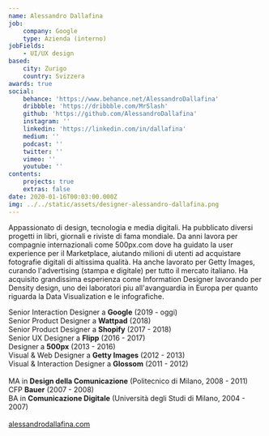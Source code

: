 ```yaml
---
name: Alessandro Dallafina
job:
    company: Google
    type: Azienda (interno)
jobFields:
    - UI/UX design
based:
    city: Zurigo
    country: Svizzera
awards: true
social:
    behance: 'https://www.behance.net/AlessandroDallafina'
    dribbble: 'https://dribbble.com/MrSlash'
    github: 'https://github.com/AlessandroDallafina'
    instagram: ''
    linkedin: 'https://linkedin.com/in/dallafina'
    medium: ''
    podcast: ''
    twitter: ''
    vimeo: ''
    youtube: ''
contents:
    projects: true
    extras: false
date: 2020-01-16T00:03:00.000Z
img: ../../static/assets/designer-alessandro-dallafina.png
---
```


Appassionato di design, tecnologia e media digitali. Ha pubblicato diversi progetti in libri, giornali e riviste di fama mondiale. Da anni lavora per compagnie internazionali come 500px.com dove ha guidato la user experience per il Marketplace, aiutando milioni di utenti ad acquistare fotografie digitali di altissima qualità. Ha anche lavorato per Getty Images, curando l'advertising (stampa e digitale) per tutto il mercato italiano. Ha acquisito grandissima esperienza come Information Designer lavorando per Density design, uno dei laboratori piu all'avanguardia in Europa per quanto riguarda la Data Visualization e le infografiche.

Senior Interaction Designer a **Google** (2019 - oggi)  
Senior Product Designer a **Wattpad** (2018)  
Senior Product Designer a **Shopify** (2017 - 2018)  
Senior UX Designer a **Flipp** (2016 - 2017)  
Designer a **500px** (2013 - 2016)  
Visual & Web Designer a **Getty Images** (2012 - 2013)  
Visual & Interaction Designer a **Glossom** (2011 - 2012)<br><br>
MA in **Design della Comunicazione** (Politecnico di Milano, 2008 - 2011)  
CFP **Bauer** (2007 - 2008)  
BA in **Comunicazione Digitale** (Università degli Studi di Milano, 2004 - 2007)<br><br>
[alessandrodallafina.com](http://www.dallafina.com)
